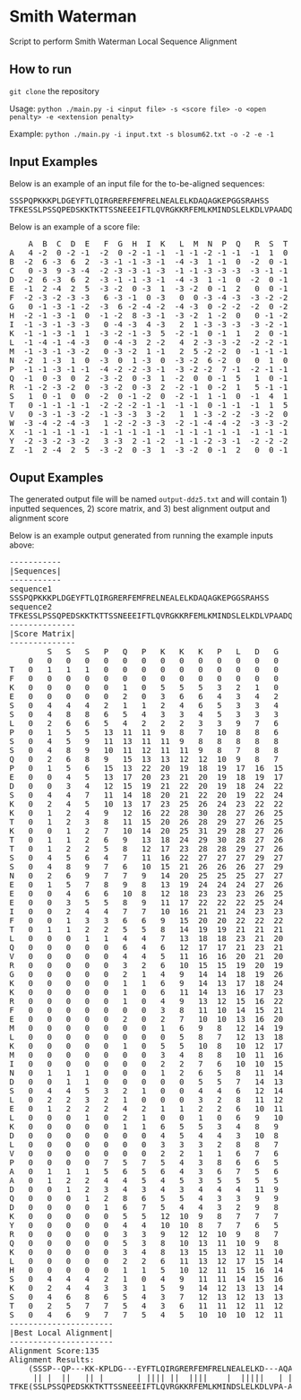 # Smith Waterman
Script to perform Smith Waterman Local Sequence Alignment 

## How to run 

`git clone` the repository


Usage: `python ./main.py -i <input file> -s <score file> -o <open penalty> -e <extension penalty>`


Example: `python ./main.py -i input.txt -s blosum62.txt -o -2 -e -1` 


## Input Examples 

Below is an example of an input file for the to-be-aligned sequences: 

<pre>SSSPQPKKKPLDGEYFTLQIRGRERFEMFRELNEALELKDAQAGKEPGGSRAHSS
TFKESSLPSSQPEDSKKTKTTSSNEEEIFTLQVRGKKRFEMLKMINDSLELKDLVPAADQDKYRQKLHSKSTS
</pre>

Below is an example of a score file: 
<pre>    A  B  C  D  E   F  G  H  I  K   L  M  N  P  Q   R  S  T  V  W   X  Y  Z 
A   4 -2  0 -2 -1  -2  0 -2 -1 -1  -1 -1 -2 -1 -1  -1  1  0  0 -3  -1 -2 -1 
B  -2  6 -3  6  2  -3 -1 -1 -3 -1  -4 -3  1 -1  0  -2  0 -1 -3 -4  -1 -3  2 
C   0 -3  9 -3 -4  -2 -3 -3 -1 -3  -1 -1 -3 -3 -3  -3 -1 -1 -1 -2  -1 -2 -4 
D  -2  6 -3  6  2  -3 -1 -1 -3 -1  -4 -3  1 -1  0  -2  0 -1 -3 -4  -1 -3  2 
E  -1  2 -4  2  5  -3 -2  0 -3  1  -3 -2  0 -1  2   0  0 -1 -2 -3  -1 -2  5 
F  -2 -3 -2 -3 -3   6 -3 -1  0 -3   0  0 -3 -4 -3  -3 -2 -2 -1  1  -1  3 -3 
G   0 -1 -3 -1 -2  -3  6 -2 -4 -2  -4 -3  0 -2 -2  -2  0 -2 -3 -2  -1 -3 -2 
H  -2 -1 -3 -1  0  -1 -2  8 -3 -1  -3 -2  1 -2  0   0 -1 -2 -3 -2  -1  2  0 
I  -1 -3 -1 -3 -3   0 -4 -3  4 -3   2  1 -3 -3 -3  -3 -2 -1  3 -3  -1 -1 -3 
K  -1 -1 -3 -1  1  -3 -2 -1 -3  5  -2 -1  0 -1  1   2  0 -1 -2 -3  -1 -2  1 
L  -1 -4 -1 -4 -3   0 -4 -3  2 -2   4  2 -3 -3 -2  -2 -2 -1  1 -2  -1 -1 -3 
M  -1 -3 -1 -3 -2   0 -3 -2  1 -1   2  5 -2 -2  0  -1 -1 -1  1 -1  -1 -1 -2 
N  -2  1 -3  1  0  -3  0  1 -3  0  -3 -2  6 -2  0   0  1  0 -3 -4  -1 -2  0 
P  -1 -1 -3 -1 -1  -4 -2 -2 -3 -1  -3 -2 -2  7 -1  -2 -1 -1 -2 -4  -1 -3 -1 
Q  -1  0 -3  0  2  -3 -2  0 -3  1  -2  0  0 -1  5   1  0 -1 -2 -2  -1 -1  2 
R  -1 -2 -3 -2  0  -3 -2  0 -3  2  -2 -1  0 -2  1   5 -1 -1 -3 -3  -1 -2  0 
S   1  0 -1  0  0  -2  0 -1 -2  0  -2 -1  1 -1  0  -1  4  1 -2 -3  -1 -2  0 
T   0 -1 -1 -1 -1  -2 -2 -2 -1 -1  -1 -1  0 -1 -1  -1  1  5  0 -2  -1 -2 -1 
V   0 -3 -1 -3 -2  -1 -3 -3  3 -2   1  1 -3 -2 -2  -3 -2  0  4 -3  -1 -1 -2 
W  -3 -4 -2 -4 -3   1 -2 -2 -3 -3  -2 -1 -4 -4 -2  -3 -3 -2 -3 11  -1  2 -3 
X  -1 -1 -1 -1 -1  -1 -1 -1 -1 -1  -1 -1 -1 -1 -1  -1 -1 -1 -1 -1  -1 -1 -1 
Y  -2 -3 -2 -3 -2   3 -3  2 -1 -2  -1 -1 -2 -3 -1  -2 -2 -2 -1  2  -1  7 -2 
Z  -1  2 -4  2  5  -3 -2  0 -3  1  -3 -2  0 -1  2   0  0 -1 -2 -3  -1 -2  5 
</pre> 

## Ouput Examples 

The generated output file will be named `output-ddz5.txt` and will contain 1) inputted sequences, 2) score matrix, and 3) best alignment output and alignment score 

Below is an example output generated from running the example inputs above: 
<pre>
-----------
|Sequences|
-----------
sequence1
SSSPQPKKKPLDGEYFTLQIRGRERFEMFRELNEALELKDAQAGKEPGGSRAHSS
sequence2
TFKESSLPSSQPEDSKKTKTTSSNEEEIFTLQVRGKKRFEMLKMINDSLELKDLVPAADQDKYRQKLHSKSTS
--------------
|Score Matrix|
--------------
		S	S	S	P	Q	P	K	K	K	P	L	D	G	E	Y	F	T	L	Q	I	R	G	R	E	R	F	E	M	F	R	E	L	N	E	A	L	E	L	K	D	A	Q	A	G	K	E	P	G	G	S	R	A	H	S	S	
	0	0	0	0	0	0	0	0	0	0	0	0	0	0	0	0	0	0	0	0	0	0	0	0	0	0	0	0	0	0	0	0	0	0	0	0	0	0	0	0	0	0	0	0	0	0	0	0	0	0	0	0	0	0	0	0	
T	0	1	1	1	0	0	0	0	0	0	0	0	0	0	0	0	0	5	3	2	1	0	0	0	0	0	0	0	0	0	0	0	0	0	0	0	0	0	0	0	0	0	0	0	0	0	0	0	0	0	1	0	0	0	1	1	
F	0	0	0	0	0	0	0	0	0	0	0	0	0	0	0	3	6	4	5	3	2	1	0	0	0	0	6	4	3	6	4	3	2	1	0	0	0	0	0	0	0	0	0	0	0	0	0	0	0	0	0	0	0	0	0	0	
K	0	0	0	0	0	1	0	5	5	5	3	2	1	0	1	1	4	5	3	6	4	4	2	2	1	2	4	7	5	4	8	6	5	4	3	2	1	1	0	5	3	2	1	0	0	5	3	2	1	0	0	2	0	0	0	0	
E	0	0	0	0	0	2	0	3	6	6	4	3	4	2	5	3	3	3	2	5	3	4	2	2	7	5	4	9	7	6	6	13	11	10	9	8	7	6	5	4	7	5	4	3	2	3	10	8	7	6	5	4	3	2	1	0	
S	0	4	4	4	2	1	1	2	4	6	5	3	3	4	3	3	2	4	2	3	3	2	4	2	5	6	4	7	8	6	5	11	11	12	10	10	8	7	6	5	5	8	6	5	4	3	8	9	8	7	10	8	7	6	6	5	
S	0	4	8	8	6	5	4	3	3	4	5	3	3	3	4	2	1	3	2	2	1	2	2	3	4	4	4	6	6	6	5	10	9	12	12	11	9	8	7	6	5	6	8	7	5	4	7	7	9	8	11	9	9	7	10	10	
L	0	2	6	6	5	4	2	2	2	3	3	9	7	6	5	4	3	2	7	5	4	3	2	1	3	3	4	5	8	6	5	9	14	12	11	11	15	13	12	11	10	9	8	7	6	5	6	6	7	6	9	9	8	6	8	8	
P	0	1	5	5	13	11	11	9	8	7	10	8	8	6	5	4	3	2	5	6	4	3	2	1	2	2	2	4	6	4	4	8	12	12	11	10	13	14	12	11	10	9	8	7	6	5	5	13	11	10	9	8	8	6	7	7	
S	0	4	5	9	11	13	11	11	9	8	8	8	8	8	6	5	4	4	4	5	4	3	3	1	1	1	1	3	5	4	3	7	11	13	12	12	12	13	12	12	11	11	9	9	7	6	5	11	13	11	14	12	11	10	10	11	
S	0	4	8	9	10	11	12	11	11	9	8	7	8	8	8	6	5	5	3	4	3	3	3	2	1	0	0	2	4	3	3	6	10	12	13	13	11	12	11	12	12	12	11	10	9	7	6	10	11	13	15	13	13	11	14	14	
Q	0	2	6	8	9	15	13	13	12	12	10	9	8	7	10	8	7	6	5	8	6	5	4	4	4	2	1	2	3	1	4	5	9	10	14	12	11	13	11	12	12	11	17	15	14	13	12	11	10	11	13	16	14	13	12	14	
P	0	1	5	6	15	13	22	20	19	18	19	17	16	15	14	13	12	11	10	9	8	7	6	5	4	3	2	1	2	0	2	4	8	9	12	13	11	11	10	10	11	11	15	16	14	13	12	19	17	16	15	14	15	13	12	12	
E	0	0	4	5	13	17	20	23	21	20	19	18	19	17	20	18	17	16	15	14	13	12	11	10	10	8	7	7	5	4	3	7	7	8	14	12	11	16	14	13	12	11	14	14	14	15	18	17	17	15	16	15	13	15	13	12	
D	0	0	3	4	12	15	19	21	22	20	19	18	24	22	21	20	19	18	17	16	15	14	13	12	12	10	9	9	7	6	5	5	6	8	12	12	10	14	12	13	19	17	16	15	14	13	17	17	16	16	15	14	13	13	15	13	
S	0	4	4	7	11	14	18	20	21	22	20	19	22	24	22	21	20	20	18	17	16	15	14	13	12	11	10	9	8	7	6	5	5	7	11	13	11	13	12	12	17	20	18	17	16	15	15	16	17	16	20	18	17	16	17	19	
K	0	2	4	5	10	13	17	23	25	26	24	23	22	22	25	23	22	21	20	19	18	18	16	16	14	14	12	11	10	9	9	7	6	5	10	11	11	12	11	17	16	18	21	19	18	21	19	18	17	16	18	22	20	19	18	17	
K	0	1	2	4	9	12	16	22	28	30	28	27	26	25	24	23	22	21	20	21	19	20	18	18	17	16	14	13	12	11	11	10	8	7	9	10	9	12	10	16	16	17	19	20	18	23	22	20	19	18	17	20	21	19	19	18	
T	0	1	2	3	8	11	15	20	26	28	29	27	26	25	24	23	22	27	25	24	23	22	21	20	19	18	17	16	15	14	13	12	11	10	9	9	9	10	11	14	15	16	18	19	18	21	22	21	19	18	19	19	20	19	20	20	
K	0	0	1	2	7	10	14	20	25	31	29	28	27	26	26	24	23	25	25	26	24	25	23	23	21	21	19	18	17	16	16	14	13	12	11	10	9	10	9	16	14	15	17	17	17	23	22	21	19	18	18	21	19	19	19	20	
T	0	1	1	2	6	9	13	18	24	29	30	28	27	26	25	24	23	28	26	25	25	23	23	22	22	20	19	18	17	16	15	15	13	13	11	11	9	8	9	14	15	14	16	17	15	21	22	21	19	18	19	19	21	19	20	20	
T	0	1	2	2	5	8	12	17	23	28	28	29	27	26	25	24	23	28	27	25	24	24	22	22	21	21	19	18	17	16	15	14	14	13	12	11	10	8	7	13	13	15	15	16	15	20	20	21	19	18	19	18	19	19	20	21	
S	0	4	5	6	4	7	11	16	22	27	27	27	29	27	26	25	24	26	26	27	25	24	24	22	22	20	19	19	17	16	15	15	13	15	13	13	11	10	9	12	13	14	15	16	16	19	20	19	21	19	22	20	19	18	23	24	
S	0	4	8	9	7	6	10	15	21	26	26	26	27	29	27	26	25	25	24	26	25	24	24	23	22	21	19	19	18	16	15	15	13	14	15	14	12	11	10	11	12	14	14	16	16	18	19	19	19	21	23	21	21	19	22	27	
N	0	2	6	9	7	7	9	14	20	25	25	25	27	27	29	27	26	25	24	24	23	25	24	24	23	22	20	19	18	17	16	15	14	19	17	16	15	14	13	12	12	12	14	14	16	17	18	17	19	19	22	23	21	22	20	25	
E	0	1	5	7	8	9	8	13	19	24	24	24	27	26	32	30	29	28	27	26	25	24	23	24	29	27	26	25	24	23	22	21	20	19	24	22	21	20	19	18	17	16	15	14	14	17	22	20	19	18	20	22	22	21	22	24	
E	0	0	4	6	6	10	8	12	18	23	23	23	26	25	31	30	28	28	26	29	27	26	25	24	29	29	27	31	29	28	27	27	25	24	24	23	21	26	24	23	22	21	20	19	18	17	22	21	19	18	19	20	21	22	21	23	
E	0	0	3	5	5	8	9	11	17	22	22	22	25	24	30	29	27	27	25	28	26	27	25	25	29	29	27	32	30	29	28	32	30	29	29	27	26	26	24	25	25	23	23	21	20	19	22	21	19	18	18	19	19	21	22	22	
I	0	0	2	4	4	7	7	10	16	21	21	24	23	23	28	29	29	27	29	27	32	30	29	28	27	27	29	30	33	31	30	30	34	32	31	30	29	28	28	26	25	24	23	22	21	20	20	19	17	16	17	18	18	19	20	21	
F	0	0	1	3	3	6	6	9	15	20	20	22	22	22	27	31	35	33	32	31	30	29	28	27	26	26	33	31	31	39	37	36	35	34	33	32	31	30	29	28	27	26	25	24	23	22	21	20	19	18	17	17	17	18	19	20	
T	0	1	1	2	2	5	5	8	14	19	19	21	21	21	26	29	33	40	38	37	36	35	34	33	32	31	31	32	30	37	38	36	35	35	33	33	31	30	29	28	27	27	25	25	23	22	21	20	19	18	19	17	17	17	19	20	
L	0	0	0	1	1	4	4	7	13	18	18	23	21	20	25	28	32	38	44	42	41	40	39	38	37	36	35	34	34	36	36	35	40	38	37	36	37	35	34	33	32	31	30	29	28	27	26	25	24	23	22	21	20	19	18	18	
Q	0	0	0	0	0	6	4	6	12	17	17	21	23	21	24	27	31	37	42	49	47	46	45	44	43	42	41	40	39	38	37	38	38	40	40	38	37	39	37	36	35	34	36	34	33	32	31	30	29	28	27	26	25	24	23	22	
V	0	0	0	0	0	4	4	5	11	16	16	20	21	20	23	26	30	36	41	47	52	50	49	48	47	46	45	44	43	42	41	40	39	38	38	40	39	37	40	38	37	36	35	36	34	33	32	31	30	29	28	27	26	25	24	23	
R	0	0	0	0	0	3	2	6	10	15	15	19	20	19	22	25	29	35	40	46	50	57	55	54	53	52	51	50	49	48	47	46	45	44	43	42	41	40	39	42	40	39	38	37	36	36	34	33	32	31	30	33	31	30	29	28	
G	0	0	0	0	0	2	1	4	9	14	14	18	19	26	24	24	28	34	39	45	49	55	63	61	60	59	58	57	56	55	54	53	52	51	50	49	48	47	46	45	44	43	42	41	43	41	40	39	39	38	36	35	34	33	32	31	
K	0	0	0	0	0	1	1	6	9	14	13	17	18	24	27	25	27	33	38	44	48	54	61	65	63	62	61	60	59	58	57	56	55	54	53	52	51	50	49	51	49	48	47	46	45	48	46	45	44	43	42	41	40	39	38	37	
K	0	0	0	0	0	1	0	6	11	14	13	16	17	23	25	25	26	32	37	43	47	53	60	63	66	65	63	62	61	60	60	58	57	56	55	54	53	52	51	54	52	51	50	49	48	50	49	47	46	45	44	44	42	41	40	39	
R	0	0	0	0	0	1	0	4	9	13	12	15	16	22	24	23	25	31	36	42	46	52	59	65	64	71	69	68	67	66	65	64	63	62	61	60	59	58	57	56	55	54	53	52	51	50	50	48	47	46	45	49	47	46	45	44	
F	0	0	0	0	0	0	0	3	8	11	10	14	15	21	23	27	29	30	35	41	45	51	58	63	63	69	77	75	74	73	72	71	70	69	68	67	66	65	64	63	62	61	60	59	58	57	56	55	54	53	52	51	50	49	48	47	
E	0	0	0	0	0	2	0	2	7	10	10	13	16	20	26	25	27	29	34	40	44	50	57	62	68	68	75	82	80	79	78	77	76	75	74	73	72	71	70	69	68	67	66	65	64	63	62	61	60	59	58	57	56	55	54	53	
M	0	0	0	0	0	0	0	1	6	9	8	12	14	19	24	25	26	28	33	39	43	49	56	61	66	67	74	80	87	85	84	83	82	81	80	79	78	77	76	75	74	73	72	71	70	69	68	67	66	65	64	63	62	61	60	59	
L	0	0	0	0	0	0	0	0	5	8	7	12	13	18	23	23	25	27	32	38	42	48	55	60	65	66	73	79	85	87	85	84	87	85	84	83	83	81	81	79	78	77	76	75	74	73	72	71	70	69	68	67	66	65	64	63	
K	0	0	0	0	0	1	0	5	5	10	8	10	12	17	22	22	24	26	31	37	41	47	54	59	64	67	72	78	84	85	89	87	86	87	86	84	83	84	82	86	84	83	82	81	80	79	78	77	76	75	74	73	72	71	70	69	
M	0	0	0	0	0	0	0	3	4	8	8	10	11	16	21	21	23	25	30	36	40	46	53	58	63	65	71	77	83	84	87	87	89	87	86	85	86	84	86	84	83	83	83	81	80	79	78	77	76	75	74	73	72	71	70	69	
I	0	0	0	0	0	0	0	2	2	7	6	10	10	15	20	20	22	24	29	35	40	45	52	57	62	64	70	76	82	83	86	85	89	87	86	85	87	85	86	84	83	82	81	82	80	79	78	77	76	75	74	73	72	71	70	69	
N	0	1	1	1	0	0	0	1	2	6	5	8	11	14	19	19	21	23	28	34	38	44	51	56	61	63	69	75	81	82	85	86	87	95	93	92	91	90	89	88	87	86	85	84	83	82	81	80	79	78	77	76	75	74	73	72	
D	0	0	1	1	0	0	0	0	0	5	5	7	14	13	18	18	20	22	27	33	37	43	50	55	60	62	68	74	80	81	84	87	86	93	97	95	94	93	92	91	94	92	91	90	89	88	87	86	85	84	83	82	81	80	79	78	
S	0	4	4	5	3	2	1	0	0	4	4	6	12	14	17	17	19	21	26	32	36	42	49	54	59	61	67	73	79	80	83	85	85	92	95	98	96	95	94	93	92	95	93	92	91	90	89	88	87	86	88	86	85	84	84	83	
L	0	2	2	3	2	1	0	0	0	3	2	8	11	12	16	16	18	20	25	31	35	41	48	53	58	60	66	72	78	79	82	84	89	91	94	96	102	100	99	98	97	96	95	94	93	92	91	90	89	88	87	86	85	84	83	82	
E	0	1	2	2	2	4	2	1	1	2	2	6	10	11	17	15	17	19	24	30	34	40	47	52	58	59	65	71	77	78	81	87	87	90	96	95	100	107	105	104	103	102	101	100	99	98	97	96	95	94	93	92	91	90	89	88	
L	0	0	0	1	0	2	1	0	0	1	0	6	9	10	15	16	16	18	23	29	33	39	46	51	56	58	64	70	76	77	80	85	91	89	94	95	99	105	111	109	108	107	106	105	104	103	102	101	100	99	98	97	96	95	94	93	
K	0	0	0	0	0	1	1	6	5	5	3	4	8	9	14	14	15	17	22	28	32	38	45	50	55	58	63	69	75	76	79	84	89	91	93	93	98	104	109	116	114	113	112	111	110	109	108	107	106	105	104	103	102	101	100	99	
D	0	0	0	0	0	0	0	4	5	4	4	3	10	8	13	13	14	16	21	27	31	37	44	49	54	56	62	68	74	75	78	83	88	90	93	92	97	103	108	114	122	120	119	118	117	116	115	114	113	112	111	110	109	108	107	106	
L	0	0	0	0	0	0	0	3	3	3	2	8	8	7	12	12	13	15	20	26	30	36	43	48	53	55	61	67	73	74	77	82	87	88	91	92	96	102	107	113	120	121	119	118	117	116	115	114	113	112	111	110	109	108	107	106	
V	0	0	0	0	0	0	0	2	2	1	1	6	7	6	11	11	12	14	19	25	29	35	42	47	52	54	60	66	72	73	76	81	86	87	90	91	95	101	106	112	119	120	119	119	117	116	115	114	113	112	111	110	110	108	107	106	
P	0	0	0	0	7	5	7	5	4	3	8	6	6	5	10	10	11	13	18	24	28	34	41	46	51	53	59	65	71	72	75	80	85	86	89	89	94	100	105	111	118	118	119	118	117	116	115	122	120	119	118	117	116	115	114	113	
A	0	1	1	1	5	6	5	6	4	3	6	7	5	6	9	9	10	12	17	23	27	33	40	45	50	52	58	64	70	71	74	79	84	85	88	93	93	99	104	110	117	122	120	123	121	120	119	120	122	120	120	118	121	119	118	117	
A	0	1	2	2	4	4	5	4	5	3	5	5	5	5	8	8	9	11	16	22	26	32	39	44	49	51	57	63	69	70	73	78	83	84	87	92	92	98	103	109	116	121	121	124	123	121	120	119	120	122	121	119	122	120	120	119	
D	0	0	1	2	3	4	3	4	3	4	4	4	11	9	8	7	8	10	15	21	25	31	38	43	48	50	56	62	68	69	72	77	82	84	86	90	91	97	102	108	115	119	121	122	123	122	123	121	120	120	122	120	120	121	120	120	
Q	0	0	0	1	2	8	6	5	5	4	3	3	9	9	11	9	8	9	14	20	24	30	37	42	47	49	55	61	67	68	71	76	81	82	86	89	90	96	101	107	114	118	124	122	121	124	124	122	121	120	120	123	121	120	121	120	
D	0	0	0	0	1	6	7	5	4	4	3	2	9	8	11	9	8	8	13	19	23	29	36	41	46	48	54	60	66	67	70	75	80	82	84	88	89	95	100	106	113	117	122	122	121	122	126	124	123	122	121	121	121	120	120	121	
K	0	0	0	0	0	5	5	12	10	9	8	7	7	7	9	9	7	7	12	18	22	28	35	40	45	48	53	59	65	66	69	74	79	80	83	87	88	94	99	105	112	116	121	121	120	126	124	125	123	122	122	123	121	120	120	120	
Y	0	0	0	0	0	4	4	10	10	8	7	7	6	5	8	16	14	13	12	17	21	27	34	39	44	46	52	58	64	68	68	73	78	79	82	86	87	93	98	104	111	115	120	119	118	124	124	123	122	120	120	121	121	123	121	120	
R	0	0	0	0	0	3	3	9	12	12	10	9	8	7	7	14	13	13	11	16	20	26	33	39	43	49	51	57	63	66	73	72	77	78	81	85	86	92	97	103	110	114	119	119	117	123	124	122	121	120	119	125	123	122	122	120	
Q	0	0	0	0	0	5	3	8	10	13	11	10	9	8	9	13	11	12	11	16	19	25	32	37	42	47	50	56	62	65	71	75	76	77	80	84	85	91	96	102	109	113	119	118	117	122	125	123	122	121	120	123	124	123	122	122	
K	0	0	0	0	0	3	4	8	13	15	13	12	11	10	9	12	10	10	10	14	18	24	31	36	41	46	49	55	61	64	70	73	75	76	79	83	84	90	95	101	108	112	117	118	116	122	123	124	122	121	121	122	122	123	123	122	
L	0	0	0	0	0	2	2	6	11	13	12	17	15	14	13	12	12	10	14	13	17	23	30	35	40	45	48	54	60	63	69	72	77	75	78	82	87	89	94	100	107	111	116	116	114	120	122	122	120	119	119	121	121	121	121	121	
H	0	0	0	0	0	1	1	5	10	12	11	15	16	14	14	15	13	12	12	14	16	22	29	34	39	44	47	53	59	62	68	71	75	78	77	81	85	88	93	99	106	110	115	115	114	119	121	121	120	118	118	120	120	129	127	126	
S	0	4	4	4	2	1	0	4	9	11	11	14	15	16	14	13	13	14	12	12	15	21	28	33	38	43	46	52	58	61	67	70	74	76	78	80	84	87	92	98	105	109	114	116	115	118	120	120	121	120	122	120	121	127	133	131	
K	0	2	4	4	3	3	1	5	9	14	12	13	13	14	17	15	14	13	12	13	14	20	27	32	37	42	45	51	57	60	66	69	73	75	77	79	83	86	91	97	104	108	113	114	114	120	119	119	119	119	120	124	122	126	131	133	
S	0	4	6	8	6	5	4	3	7	12	13	12	13	13	15	15	13	15	13	12	13	19	26	31	36	41	44	50	56	59	65	68	72	74	75	78	82	85	90	96	103	107	112	114	114	118	120	118	119	119	123	122	125	125	130	135	
T	0	2	5	7	7	5	4	3	6	11	11	12	11	12	14	13	13	18	16	15	14	18	25	30	35	40	43	49	55	58	64	67	71	73	74	77	81	84	89	95	102	106	111	112	112	117	118	119	117	117	121	122	123	124	129	133	
S	0	4	6	9	7	7	5	4	5	10	10	10	12	11	13	12	11	16	16	16	14	17	24	29	34	39	42	48	54	57	63	66	70	72	73	76	80	83	88	94	101	105	110	112	112	116	117	117	119	117	121	120	123	123	128	133	
----------------------
|Best Local Alignment|
----------------------
Alignment Score:135
Alignment Results:
    (SSSP--QP---KK-KPLDG---EYFTLQIRGRERFEMFRELNEALELKD---AQAGKEPGGSRA--HS-S)  
     || |  ||   || |       | |||| ||  ||||    |  |||||   | |       |   || |   
TFKE(SSLPSSQPEDSKKTKTTSSNEEEIFTLQVRGKKRFEMLKMINDSLELKDLVPA-ADQDK--YRQKLHSKS)TS
</pre>
